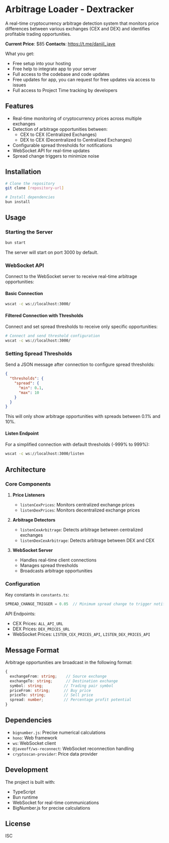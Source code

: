 # Arbitrage Loader - Dextracker

A real-time cryptocurrency arbitrage detection system that monitors price differences between various exchanges (CEX and DEX) and identifies profitable trading opportunities.

**Current Price**: $85
**Contacts**: https://t.me/daniil_jave

What you get:

- Free setup into your hosting
- Free help to integrate app to your server
- Full access to the codebase and code updates
- Free updates for app, you can request for free updates via access to issues
- Full access to Project Time tracking by developers

## Features

- Real-time monitoring of cryptocurrency prices across multiple exchanges
- Detection of arbitrage opportunities between:
  - CEX to CEX (Centralized Exchanges)
  - DEX to CEX (Decentralized to Centralized Exchanges)
- Configurable spread thresholds for notifications
- WebSocket API for real-time updates
- Spread change triggers to minimize noise

## Installation

```bash
# Clone the repository
git clone [repository-url]

# Install dependencies
bun install
```

## Usage

### Starting the Server

```bash
bun start
```

The server will start on port 3000 by default.

### WebSocket API

Connect to the WebSocket server to receive real-time arbitrage opportunities:

#### Basic Connection
```bash
wscat -c ws://localhost:3000/
```

#### Filtered Connection with Thresholds
Connect and set spread thresholds to receive only specific opportunities:

```bash
# Connect and send threshold configuration
wscat -c ws://localhost:3000/
```

### Setting Spread Thresholds

Send a JSON message after connection to configure spread thresholds:

```json
{
  "thresholds": {
    "spread": {
      "min": 0.1,
      "max": 10
    }
  }
}
```

This will only show arbitrage opportunities with spreads between 0.1% and 10%.

#### Listen Endpoint
For a simplified connection with default thresholds (-999% to 999%):
```bash
wscat -c ws://localhost:3000/listen
```

## Architecture

### Core Components

1. **Price Listeners**
   - `listenCexPrices`: Monitors centralized exchange prices
   - `listenDexPrices`: Monitors decentralized exchange prices

2. **Arbitrage Detectors**
   - `listenCexArbitrage`: Detects arbitrage between centralized exchanges
   - `listenDexCexArbitrage`: Detects arbitrage between DEX and CEX

3. **WebSocket Server**
   - Handles real-time client connections
   - Manages spread thresholds
   - Broadcasts arbitrage opportunities

### Configuration

Key constants in `constants.ts`:
```typescript
SPREAD_CHANGE_TRIGGER = 0.05  // Minimum spread change to trigger notification (5%)
```

API Endpoints:
- CEX Prices: `ALL_API_URL`
- DEX Prices: `DEX_PRICES_URL`
- WebSocket Prices: `LISTEN_CEX_PRICES_API`, `LISTEN_DEX_PRICES_API`

## Message Format

Arbitrage opportunities are broadcast in the following format:

```typescript
{
  exchangeFrom: string;    // Source exchange
  exchangeTo: string;      // Destination exchange
  symbol: string;         // Trading pair symbol
  priceFrom: string;      // Buy price
  priceTo: string;        // Sell price
  spread: number;         // Percentage profit potential
}
```

## Dependencies

- `bignumber.js`: Precise numerical calculations
- `hono`: Web framework
- `ws`: WebSocket client
- `@javeoff/ws-reconnect`: WebSocket reconnection handling
- `cryptoscan-provider`: Price data provider

## Development

The project is built with:
- TypeScript
- Bun runtime
- WebSocket for real-time communications
- BigNumber.js for precise calculations

## License

ISC
